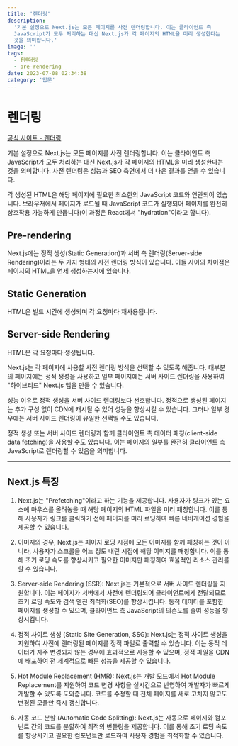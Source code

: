 ```yaml
---
title: '렌더링'
description:
  '기본 설정으로 Next.js는 모든 페이지를 사전 렌더링합니다. 이는 클라이언트 측
  JavaScript가 모두 처리하는 대신 Next.js가 각 페이지의 HTML을 미리 생성한다는
  것을 의미합니다.'
image: ''
tags:
  - f렌더링
  - pre-rendering
date: 2023-07-08 02:34:38
category: '입문'
---
```


# 렌더링

[공식 사이트 - 렌더링](https://nextjs.org/docs/pages/building-your-application/rendering)

기본 설정으로 Next.js는 모든 페이지를 사전 렌더링합니다. 이는 클라이언트 측
JavaScript가 모두 처리하는 대신 Next.js가 각 페이지의 HTML을 미리 생성한다는
것을 의미합니다. 사전 렌더링은 성능과 SEO 측면에서 더 나은 결과를 얻을 수
있습니다.

각 생성된 HTML은 해당 페이지에 필요한 최소한의 JavaScript 코드와 연관되어
있습니다. 브라우저에서 페이지가 로드될 때 JavaScript 코드가 실행되어 페이지를
완전히 상호작용 가능하게 만듭니다(이 과정은 React에서 "hydration"이라고 합니다).

## Pre-rendering

Next.js에는 정적 생성(Static Generation)과 서버 측 렌더링(Server-side
Rendering)이라는 두 가지 형태의 사전 렌더링 방식이 있습니다. 이들 사이의
차이점은 페이지의 HTML을 언제 생성하는지에 있습니다.

## Static Generation

HTML은 빌드 시간에 생성되며 각 요청마다 재사용됩니다.

## Server-side Rendering

HTML은 각 요청마다 생성됩니다.

Next.js는 각 페이지에 사용할 사전 렌더링 방식을 선택할 수 있도록 해줍니다.
대부분의 페이지에는 정적 생성을 사용하고 일부 페이지에는 서버 사이드 렌더링을
사용하여 "하이브리드" Next.js 앱을 만들 수 있습니다.

성능 이유로 정적 생성을 서버 사이드 렌더링보다 선호합니다. 정적으로 생성된
페이지는 추가 구성 없이 CDN에 캐시될 수 있어 성능을 향상시킬 수 있습니다. 그러나
일부 경우에는 서버 사이드 렌더링이 유일한 선택일 수도 있습니다.

정적 생성 또는 서버 사이드 렌더링과 함께 클라이언트 측 데이터 패칭(client-side
data fetching)을 사용할 수도 있습니다. 이는 페이지의 일부를 완전히 클라이언트 측
JavaScript로 렌더링할 수 있음을 의미합니다.

---

## Next.js 특징

1. Next.js는 "Prefetching"이라고 하는 기능을 제공합니다. 사용자가 링크가 있는
   요소에 마우스를 올려놓을 때 해당 페이지의 HTML 파일을 미리 패칭합니다. 이를
   통해 사용자가 링크를 클릭하기 전에 페이지를 미리 로딩하여 빠른 네비게이션
   경험을 제공할 수 있습니다.

2. 이미지의 경우, Next.js는 페이지 로딩 시점에 모든 이미지를 함께 패칭하는 것이
   아니라, 사용자가 스크롤을 어느 정도 내린 시점에 해당 이미지를 패칭합니다.
   이를 통해 초기 로딩 속도를 향상시키고 필요한 이미지만 패칭하여 효율적인
   리소스 관리를 할 수 있습니다.

3. Server-side Rendering (SSR): Next.js는 기본적으로 서버 사이드 렌더링을
   지원합니다. 이는 페이지가 서버에서 사전에 렌더링되어 클라이언트에게
   전달되므로 초기 로딩 속도와 검색 엔진 최적화(SEO)를 향상시킵니다. 동적
   데이터를 포함한 페이지를 생성할 수 있으며, 클라이언트 측 JavaScript의
   의존도를 줄여 성능을 향상시킵니다.

4. 정적 사이트 생성 (Static Site Generation, SSG): Next.js는 정적 사이트 생성을
   지원하여 사전에 렌더링된 페이지를 정적 파일로 출력할 수 있습니다. 이는 동적
   데이터가 자주 변경되지 않는 경우에 효과적으로 사용할 수 있으며, 정적 파일을
   CDN에 배포하여 전 세계적으로 빠른 성능을 제공할 수 있습니다.

5. Hot Module Replacement (HMR): Next.js는 개발 모드에서 Hot Module
   Replacement를 지원하여 코드 변경 사항을 실시간으로 반영하여 개발자가 빠르게
   개발할 수 있도록 도와줍니다. 코드를 수정할 때 전체 페이지를 새로 고치지
   않고도 변경된 모듈만 즉시 갱신합니다.

6. 자동 코드 분할 (Automatic Code Splitting): Next.js는 자동으로 페이지와
   컴포넌트 간의 코드를 분할하여 최적의 번들링을 제공합니다. 이를 통해 초기 로딩
   속도를 향상시키고 필요한 컴포넌트만 로드하여 사용자 경험을 최적화할 수
   있습니다.
